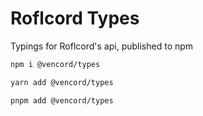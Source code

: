# Roflcord Types

Typings for Roflcord's api, published to npm

```sh
npm i @vencord/types

yarn add @vencord/types

pnpm add @vencord/types
```
